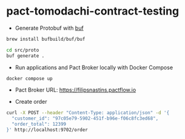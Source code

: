 # pact-tomodachi-contract-testing

- Generate Protobuf with [buf](https://buf.build)

```bash
brew install bufbuild/buf/buf

cd src/proto
buf generate .
```

- Run applications and Pact Broker locally with Docker Compose

```bash
docker compose up
```

- Pact Broker URL: <https://filipsnastins.pactflow.io>

- Create order

```bash
curl -X POST --header "Content-Type: application/json" -d '{
  "customer_id": "97c05e79-5902-451f-b96e-f06c8fc3ed68",
  "order_total": 12399
}' http://localhost:9702/order
```
